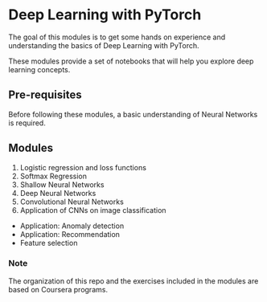 # Deep Learning with PyTorch
The goal of this modules is to get some hands on experience and understanding the basics of Deep Learning with PyTorch.

These modules provide a set of notebooks that will help you explore deep learning concepts.

## Pre-requisites

Before following these modules, a basic understanding of Neural Networks is required.


## Modules

1. Logistic regression and loss functions
2. Softmax Regression
3. Shallow Neural Networks
4. Deep Neural Networks
5. Convolutional Neural Networks
6. Application of CNNs on image classification
- Application: Anomaly detection
- Application: Recommendation
- Feature selection

### Note

The organization of this repo and the exercises included in the modules are based on Coursera programs.
